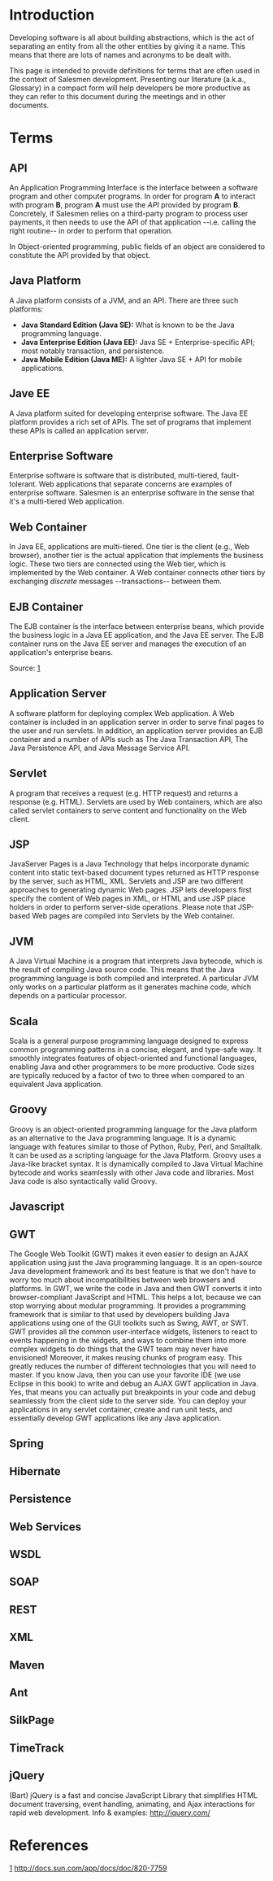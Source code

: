 # Introduction #

Developing software is all about building abstractions, which is the act of separating an entity from all the other entities by giving it a name. This means that there are lots of names and acronyms to be dealt with.

This page is intended to provide definitions for terms that are often used in the context of Salesmen development. Presenting our literature (a.k.a., Glossary) in a compact form will help developers be more productive as they can refer to this document during the meetings and in other documents.

# Terms #

## API ##

An Application Programming Interface is the interface between a software program and other computer programs. In order for program **A** to interact with program **B**, program **A** must use the _API_ provided by program **B**. Concretely, if Salesmen relies on a third-party program to process user payments, it then needs to use the API of that application --i.e. calling the right routine-- in order to perform that operation.

In Object-oriented programming, public fields of an object are considered to constitute the API provided by that object.

## Java Platform ##

A Java platform consists of a JVM, and an API. There are three such platforms:
  * **Java Standard Edition (Java SE):** What is known to be the Java programming language.
  * **Java Enterprise Edition (Java EE):** Java SE + Enterprise-specific API; most notably transaction, and persistence.
  * **Java Mobile Edition (Java ME):** A lighter Java SE + API for mobile applications.

## Jave EE ##

A Java platform suited for developing enterprise software. The Java EE platform provides a rich set of APIs. The set of programs that implement these APIs is called an application server.

## Enterprise Software ##

Enterprise software is software that is distributed, multi-tiered, fault-tolerant. Web applications that separate concerns are examples of enterprise software. Salesmen is an enterprise software in the sense that it's a multi-tiered Web application.

## Web Container ##

In Java EE, applications are multi-tiered. One tier is the client (e.g., Web browser), another tier is the actual application that implements the business logic. These two tiers are connected using the Web tier, which is implemented by the Web container. A Web container connects other tiers by exchanging _discrete_ messages --transactions-- between them.

## EJB Container ##

The EJB container is the interface between enterprise beans, which provide the business logic in a Java EE application, and the Java EE server. The EJB container runs on the Java EE server and manages the execution of an application's enterprise beans.

Source: [1](1.md)

## Application Server ##

A software platform for deploying complex Web application. A Web container is included in an application server in order to serve final pages to the user and run servlets. In addition, an application server provides an EJB container and a number of APIs such as The Java Transaction API, The Java Persistence API, and Java Message Service API.

## Servlet ##

A program that receives a request (e.g. HTTP request) and returns a response (e.g. HTML). Servlets are used by Web containers, which are also called servlet containers to serve content and functionality on the Web client.

## JSP ##

JavaServer Pages is a Java Technology that helps incorporate dynamic content into static text-based document types returned as HTTP response by the server, such as HTML, XML. Servlets and JSP are two different approaches to generating dynamic Web pages. JSP lets developers first specify the content of Web pages in XML, or HTML and use JSP place holders in order to perform server-side operations. Please note that JSP-based Web pages are compiled into Servlets by the Web container.

## JVM ##

A Java Virtual Machine is a program that interprets Java bytecode, which is the result of compiling Java source code. This means that the Java programming language is both compiled and interpreted. A particular JVM only works on a particular platform as it generates machine code, which depends on a particular processor.

## Scala ##

Scala is a general purpose programming language designed to express common programming patterns in a concise, elegant, and type-safe way. It smoothly integrates features of object-oriented and functional languages, enabling Java and other programmers to be more productive. Code sizes are typically reduced by a factor of two to three when compared to an equivalent Java application.

## Groovy ##

Groovy is an object-oriented programming language for the Java platform as an alternative to the Java programming language. It is a dynamic language with features similar to those of Python, Ruby, Perl, and Smalltalk. It can be used as a scripting language for the Java Platform. Groovy uses a Java-like bracket syntax. It is dynamically compiled to Java Virtual Machine bytecode and works seamlessly with other Java code and libraries. Most Java code is also syntactically valid Groovy.

## Javascript ##



## GWT ##

The Google Web Toolkit (GWT) makes it even easier to design an AJAX application using just the Java programming language. It is an open-source Java development framework and its best feature is that we don't have to worry too much about incompatibilities between web browsers and platforms. In GWT, we write the code in Java and then GWT converts it into browser-compliant JavaScript and HTML. This helps a lot, because we can stop worrying about modular programming. It provides a programming framework that is similar to that used by developers building Java applications using one of the GUI toolkits such as Swing, AWT, or SWT. GWT provides all the common user-interface widgets, listeners to react to events happening in the widgets, and ways to combine them into more complex widgets to do things that the GWT team may never have envisioned! Moreover,
it makes reusing chunks of program easy. This greatly reduces the number of different technologies that you will need to master. If you know Java, then you can use your favorite IDE (we use Eclipse in this book) to write and debug an AJAX GWT application in Java. Yes, that means you can actually put breakpoints in your code and debug seamlessly from the client side to the server side. You can deploy your applications in any servlet container, create and run unit tests, and essentially develop GWT applications like any Java application.

## Spring ##

## Hibernate ##

## Persistence ##

## Web Services ##

## WSDL ##

## SOAP ##

## REST ##

## XML ##

## Maven ##

## Ant ##

## SilkPage ##

## TimeTrack ##

## jQuery ##
(Bart) jQuery is a fast and concise JavaScript Library that simplifies HTML document traversing, event handling, animating, and Ajax interactions for rapid web development.
Info & examples: http://jquery.com/

# References #

[1](1.md) http://docs.sun.com/app/docs/doc/820-7759